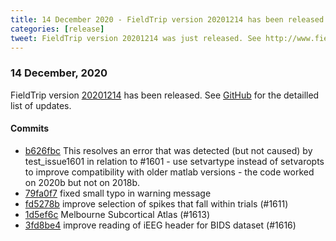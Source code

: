 ```yaml
---
title: 14 December 2020 - FieldTrip version 20201214 has been released
categories: [release]
tweet: FieldTrip version 20201214 was just released. See http://www.fieldtriptoolbox.org/#14-december-2020
---
```


### 14 December, 2020

FieldTrip version [20201214](http://github.com/fieldtrip/fieldtrip/releases/tag/20201214) has been released.
See [GitHub](https://github.com/fieldtrip/fieldtrip/compare/20201205...20201214) for the detailled list of updates.

#### Commits

- [b626fbc](http://github.com/fieldtrip/fieldtrip/commit/b626fbc) This resolves an error that was detected (but not caused) by test_issue1601 in relation to #1601 - use setvartype instead of setvaropts to improve compatibility with older matlab versions - the code worked on 2020b but not on 2018b.
- [79fa0f7](http://github.com/fieldtrip/fieldtrip/commit/79fa0f7) fixed small typo in warning message
- [fd5278b](http://github.com/fieldtrip/fieldtrip/commit/fd5278b) improve selection of spikes that fall within trials (#1611)
- [1d5ef6c](http://github.com/fieldtrip/fieldtrip/commit/1d5ef6c) Melbourne Subcortical Atlas (#1613)
- [3fd8be4](http://github.com/fieldtrip/fieldtrip/commit/3fd8be4) improve reading of iEEG header for BIDS dataset (#1616)
